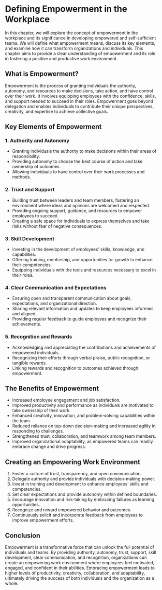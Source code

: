 Defining Empowerment in the Workplace
================================================

In this chapter, we will explore the concept of empowerment in the workplace and its significance in developing empowered and self-sufficient teams. We will define what empowerment means, discuss its key elements, and examine how it can transform organizations and individuals. This chapter aims to provide a clear understanding of empowerment and its role in fostering a positive and productive work environment.

**What is Empowerment?**
------------------------

Empowerment is the process of granting individuals the authority, autonomy, and resources to make decisions, take action, and have control over their work. It involves equipping employees with the confidence, skills, and support needed to succeed in their roles. Empowerment goes beyond delegation and enables individuals to contribute their unique perspectives, creativity, and expertise to achieve collective goals.

**Key Elements of Empowerment**
-------------------------------

### 1. Authority and Autonomy

* Granting individuals the authority to make decisions within their areas of responsibility.
* Providing autonomy to choose the best course of action and take ownership of outcomes.
* Allowing individuals to have control over their work processes and methods.

### 2. Trust and Support

* Building trust between leaders and team members, fostering an environment where ideas and opinions are welcomed and respected.
* Providing ongoing support, guidance, and resources to empower employees to succeed.
* Creating a safe space for individuals to express themselves and take risks without fear of negative consequences.

### 3. Skill Development

* Investing in the development of employees' skills, knowledge, and capabilities.
* Offering training, mentorship, and opportunities for growth to enhance their competencies.
* Equipping individuals with the tools and resources necessary to excel in their roles.

### 4. Clear Communication and Expectations

* Ensuring open and transparent communication about goals, expectations, and organizational direction.
* Sharing relevant information and updates to keep employees informed and aligned.
* Providing regular feedback to guide employees and recognize their achievements.

### 5. Recognition and Rewards

* Acknowledging and appreciating the contributions and achievements of empowered individuals.
* Recognizing their efforts through verbal praise, public recognition, or tangible rewards.
* Linking rewards and recognition to outcomes achieved through empowerment.

**The Benefits of Empowerment**
-------------------------------

* Increased employee engagement and job satisfaction.
* Improved productivity and performance as individuals are motivated to take ownership of their work.
* Enhanced creativity, innovation, and problem-solving capabilities within the team.
* Reduced reliance on top-down decision-making and increased agility in responding to challenges.
* Strengthened trust, collaboration, and teamwork among team members.
* Improved organizational adaptability, as empowered teams can readily embrace change and drive progress.

**Creating an Empowering Work Environment**
-------------------------------------------

1. Foster a culture of trust, transparency, and open communication.
2. Delegate authority and provide individuals with decision-making power.
3. Invest in training and development to enhance employees' skills and competencies.
4. Set clear expectations and provide autonomy within defined boundaries.
5. Encourage innovation and risk-taking by embracing failures as learning opportunities.
6. Recognize and reward empowered behavior and outcomes.
7. Continuously solicit and incorporate feedback from employees to improve empowerment efforts.

Conclusion
----------

Empowerment is a transformative force that can unlock the full potential of individuals and teams. By providing authority, autonomy, trust, support, skill development, clear communication, and recognition, organizations can create an empowering work environment where employees feel motivated, engaged, and confident in their abilities. Embracing empowerment leads to higher levels of productivity, creativity, collaboration, and adaptability, ultimately driving the success of both individuals and the organization as a whole.
